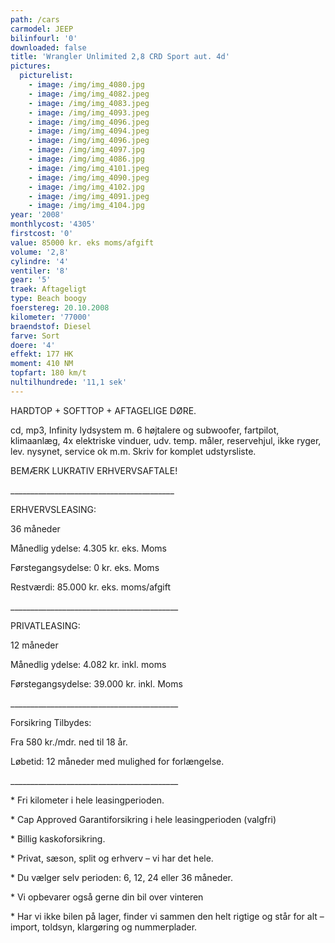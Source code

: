 ```yaml
---
path: /cars
carmodel: JEEP
bilinfourl: '0'
downloaded: false
title: 'Wrangler Unlimited 2,8 CRD Sport aut. 4d'
pictures:
  picturelist:
    - image: /img/img_4080.jpg
    - image: /img/img_4082.jpeg
    - image: /img/img_4083.jpeg
    - image: /img/img_4093.jpeg
    - image: /img/img_4096.jpeg
    - image: /img/img_4094.jpeg
    - image: /img/img_4096.jpeg
    - image: /img/img_4097.jpg
    - image: /img/img_4086.jpg
    - image: /img/img_4101.jpeg
    - image: /img/img_4090.jpeg
    - image: /img/img_4102.jpg
    - image: /img/img_4091.jpeg
    - image: /img/img_4104.jpg
year: '2008'
monthlycost: '4305'
firstcost: '0'
value: 85000 kr. eks moms/afgift
volume: '2,8'
cylindre: '4'
ventiler: '8'
gear: '5'
traek: Aftageligt
type: Beach boogy
foerstereg: 20.10.2008
kilometer: '77000'
braendstof: Diesel
farve: Sort
doere: '4'
effekt: 177 HK
moment: 410 NM
topfart: 180 km/t
nultilhundrede: '11,1 sek'
---
```

HARDTOP + SOFTTOP + AFTAGELIGE DØRE.

cd, mp3, Infinity lydsystem m. 6 højtalere og subwoofer, fartpilot, klimaanlæg, 4x elektriske vinduer, udv. temp. måler, reservehjul, ikke ryger, lev. nysynet, service ok m.m. Skriv for komplet udstyrsliste. 

BEMÆRK LUKRATIV ERHVERVSAFTALE!

\_\_\_\_\_\_\_\_\_\_\_\_\_\_\_\_\_\_\_\_\_\_\_\_\_\_\_\_\_\_\_\_\_\_\_\_\_\_\_\__

ERHVERVSLEASING:

36 måneder

Månedlig ydelse: 4.305 kr. eks. Moms 

Førstegangsydelse: 0 kr. eks. Moms

Restværdi: 85.000 kr. eks. moms/afgift

\_\_\_\_\_\_\_\_\_\_\_\_\_\_\_\_\_\_\_\_\_\_\_\_\_\_\_\_\_\_\_\_\_\_\_\_\_\_\_\_\_\_

PRIVATLEASING: 

12 måneder

Månedlig ydelse: 4.082 kr. inkl. moms

Førstegangsydelse: 39.000 kr. inkl. Moms

\_\_\_\_\_\_\_\_\_\_\_\_\_\_\_\_\_\_\_\_\_\_\_\_\_\_\_\_\_\_\_\_\_\_\_\_\_\_\_\_\_\_

Forsikring Tilbydes:

Fra 580 kr./mdr. ned til 18 år. 

Løbetid: 12 måneder med mulighed for forlængelse.

\_\_\_\_\_\_\_\_\_\_\_\_\_\_\_\_\_\_\_\_\_\_\_\_\_\_\_\_\_\_\_\_\_\_\_\_\_\_\_\_\_\_

\* Fri kilometer i hele leasingperioden.

\* Cap Approved Garantiforsikring i hele leasingperioden (valgfri)

\* Billig kaskoforsikring.

\* Privat, sæson, split og erhverv – vi har det hele.

\* Du vælger selv perioden: 6, 12, 24 eller 36 måneder.

\* Vi opbevarer også gerne din bil over vinteren

\* Har vi ikke bilen på lager, finder vi sammen den helt rigtige og står for alt – import, toldsyn, klargøring og nummerplader.
